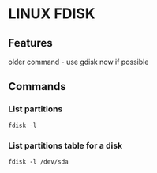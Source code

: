 # LINUX FDISK

## Features
older command - use gdisk now if possible

## Commands

### List partitions
`fdisk -l`

### List partitions table for a disk
`fdisk -l /dev/sda`